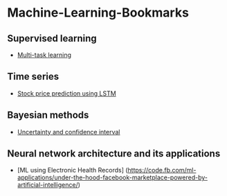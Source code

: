 # Machine-Learning-Bookmarks

## Supervised learning
* [Multi-task learning](https://medium.com/huggingface/beating-the-state-of-the-art-in-nlp-with-hmtl-b4e1d5c3faf) 

## Time series
* [Stock price prediction using LSTM](https://www.altumintelligence.com/articles/a/Time-Series-Prediction-Using-LSTM-Deep-Neural-Networks)

## Bayesian methods
* [Uncertainty and confidence interval](https://erikbern.com/2018/10/08/the-hackers-guide-to-uncertainty-estimates.html)

## Neural network architecture and its applications
* [ML using Electronic Health Records] (https://code.fb.com/ml-applications/under-the-hood-facebook-marketplace-powered-by-artificial-intelligence/)
